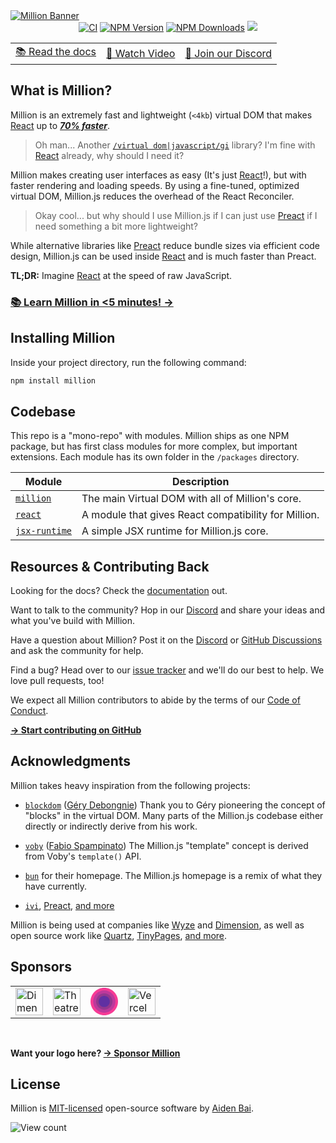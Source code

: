 <a href="https://millionjs.org">
  <img src="https://raw.githubusercontent.com/aidenybai/million/main/.github/assets/banner.png" alt="Million Banner" />
</a>

<div align="center">
  <a href="https://img.shields.io/github/actions/workflow/status/aidenybai/million/ci.yml?branch=main" target="_blank"><img src="https://img.shields.io/github/actions/workflow/status/aidenybai/million/ci.yml?branch=main&style=flat&colorA=000000&colorB=000000" alt="CI" /></a>
  <a href="https://www.npmjs.com/package/million" target="_blank"><img src="https://img.shields.io/npm/v/million?style=flat&colorA=000000&colorB=000000" alt="NPM Version" /></a>
    <a href="https://www.npmjs.com/package/million" target="_blank"><img src="https://img.shields.io/npm/dt/million.svg?style=flat&colorA=000000&colorB=000000" alt="NPM Downloads" /></a>
    <a href="https://www.npmjs.com/package/million" target="_blank">
  <a href="https://discord.gg/X9yFbcV2rF" target="_blank"><img src="https://img.shields.io/discord/938129049539186758?style=flat&colorA=000000&colorB=000000&label=discord&logo=discord&logoColor=ffffff" /></a>

  <table>
    <tbody>
      <tr>
        <td>
          <a href="https://millionjs.org">📚 Read the docs</a>
        </td>
        <td>
          <a href="https://www.youtube.com/watch?v=KgnSM9NbV2s">🎦 Watch Video</a>
        </td>
        <td>
          <a href="https://discord.gg/X9yFbcV2rF">💬 Join our Discord</a>
        </td>
      </tr>
    </tbody>
  </table>
</div>

## What is Million?

Million is an extremely fast and lightweight (`<4kb`) virtual DOM that makes [React](https://reactjs.org) up to [_**70% faster**_](https://millionjs.org).

> Oh man... Another [`/virtual dom|javascript/gi`](https://regexr.com/6mr5f) library? I'm fine with [React](https://reactjs.org) already, why should I need it?

Million makes creating user interfaces as easy (It's just [React](https://reactjs.org)!), but with faster rendering and loading speeds. By using a fine-tuned, optimized virtual DOM, Million.js reduces the overhead of the React Reconciler.

> Okay cool... but why should I use Million.js if I can just use [Preact](https://preactjs.com/) if I need something a bit more lightweight?

While alternative libraries like [Preact](https://preactjs.com/) reduce bundle sizes via efficient code design, Million.js can be used inside [React](https://reactjs.org) and is much faster than Preact.

**TL;DR:** Imagine [React](https://preactjs.com/) at the speed of raw JavaScript.

### [**📚 Learn Million in <5 minutes! →**](https://millionjs.org)

## Installing Million

Inside your project directory, run the following command:

```sh
npm install million
```

## Codebase

This repo is a "mono-repo" with modules. Million ships as one NPM package, but has first class modules for more complex, but important extensions. Each module has its own folder in the `/packages` directory.

| Module                                                                               | Description                                          |
| ------------------------------------------------------------------------------------ | ---------------------------------------------------- |
| [`million`](https://github.com/aidenybai/million/tree/main/packages/million)         | The main Virtual DOM with all of Million's core.     |
| [`react`](https://github.com/aidenybai/million/tree/main/packages/react)             | A module that gives React compatibility for Million. |
| [`jsx-runtime`](https://github.com/aidenybai/million/tree/main/packages/jsx-runtime) | A simple JSX runtime for Million.js core.            |

## Resources & Contributing Back

Looking for the docs? Check the [documentation](https://millionjs.org) out.

Want to talk to the community? Hop in our [Discord](https://discord.gg/X9yFbcV2rF) and share your ideas and what you've build with Million.

Have a question about Million? Post it on the [Discord](https://discord.gg/X9yFbcV2rF) or [GitHub Discussions](https://github.com/aidenybai/million/discussions) and ask the community for help.

Find a bug? Head over to our [issue tracker](https://github.com/aidenybai/million/issues) and we'll do our best to help. We love pull requests, too!

We expect all Million contributors to abide by the terms of our [Code of Conduct](https://github.com/aidenybai/million/blob/main/.github/CODE_OF_CONDUCT.md).

[**→ Start contributing on GitHub**](https://github.com/aidenybai/million/blob/main/.github/CONTRIBUTING.md)

## Acknowledgments

Million takes heavy inspiration from the following projects:

- [`blockdom`](https://github.com/ged-odoo/blockdom) ([Géry Debongnie](https://github.com/ged-odoo))
  Thank you to Géry pioneering the concept of "blocks" in the virtual DOM. Many parts of the Million.js codebase either directly or indirectly derive from his work.

- [`voby`](https://github.com/vobyjs/voby) ([Fabio Spampinato](https://github.com/fabiospampinato))
  The Million.js "template" concept is derived from Voby's `template()` API.

- [`bun`](https://bun.sh) for their homepage. The Million.js homepage is a remix of what they have currently.

- [`ivi`](https://github.com/localvoid/ivi), [Preact](https://github.com/preactjs/preact), [and more](https://krausest.github.io/js-framework-benchmark/2021/table_chrome_96.0.4664.45.html)

Million is being used at companies like [Wyze](https://wyze.com) and [Dimension](https://dimension.dev), as well as open source work like [Quartz](https://github.com/jackyzha0/quartz), [TinyPages](https://github.com/Borrus-sudo/tinypages), [and more](https://github.com/aidenybai/million/network/dependents).

## Sponsors

<table>
  <tr>
    <td>
      <a href="https://dimension.dev/?utm_source=millionjs&utm_campaign=oss" target="_blank"><img height="44" src="https://raw.githubusercontent.com/aidenybai/million/main/.github/assets/dimension-logo.svg" alt="Dimension"></a>
    </td>
    <td>
      <a href="https://www.theatrejs.com/?utm_source=millionjs&utm_campaign=oss" target="_blank"><img height="44" src="https://raw.githubusercontent.com/aidenybai/million/main/.github/assets/theatre-js-logo.svg" alt="Theatre.js"></a>
    </td>
    <td>
      <a href="https://deta.sh/?utm_source=millionjs&utm_campaign=oss" target="_blank">
      <svg style="height: 44px" width="44px" height="44px" viewBox="0 0 14 14" fill="none" xmlns="http://www.w3.org/2000/svg">
        <path d="M7.00004 0C10.866 0 14 3.13401 14 7C14 10.866 10.866 14 7.00004 14C3.13401 14 0 10.866 0 7C0 3.13401 3.13401 0 7.00004 0Z" fill="#F73B95"></path>
        <path d="M7.01678 1.36719C10.1464 1.36719 12.6834 3.90424 12.6834 7.03387C12.6834 10.1635 10.1464 12.7005 7.01678 12.7005C3.88717 12.7005 1.3501 10.1635 1.3501 7.03387C1.3501 3.90424 3.88717 1.36719 7.01678 1.36719Z" fill="#BD399C"></path>
        <path d="M7.01674 2.86719C9.3179 2.86719 11.1834 4.73263 11.1834 7.03387C11.1834 9.33507 9.3179 11.2005 7.01674 11.2005C4.71554 11.2005 2.8501 9.33507 2.8501 7.03387C2.8501 4.73263 4.71554 2.86719 7.01674 2.86719V2.86719Z" fill="#93388E"></path>
        <path d="M6.98322 4.13281C8.54798 4.13281 9.81654 5.40133 9.81654 6.96613C9.81654 8.53089 8.54798 9.79945 6.98322 9.79945C5.41846 9.79945 4.1499 8.53089 4.1499 6.96613C4.1499 5.40133 5.41846 4.13281 6.98322 4.13281V4.13281Z" fill="#6030A2"></path>
      </svg>
    </a>
    </td>
    <td>
      <a href="https://vercel.com/?utm_source=millionjs&utm_campaign=oss" target="_blank"><img height="44" src="https://raw.githubusercontent.com/aidenybai/million/main/.github/assets/vercel-logo.svg" alt="Vercel"></a>
    </td>
  </tr>
</table>
<br />

**Want your logo here? [→ Sponsor Million](https://github.com/sponsors/aidenybai)**

## License

Million is [MIT-licensed](LICENSE) open-source software by [Aiden Bai](https://aidenybai.com).

![View count](https://hits-app.vercel.app/hits?url=https://github.com/aidenybai/million&bgRight=000&bgLeft=000)
